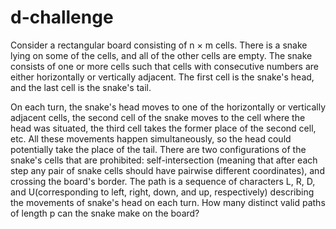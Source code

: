 # d-challenge

Consider a rectangular board consisting of n × m cells. There is a snake lying on some of the
cells, and all of the other cells are empty. The snake consists of one or more cells such that
cells with consecutive numbers are either horizontally or vertically adjacent. The first cell is
the snake's head, and the last cell is the snake's tail.

On each turn, the snake's head moves to one of the horizontally or vertically adjacent cells,
the second cell of the snake moves to the cell where the head was situated, the third cell
takes the former place of the second cell, etc. All these movements happen simultaneously,
so the head could potentially take the place of the tail. There are two configurations of the
snake's cells that are prohibited: self-intersection (meaning that after each step any pair of
snake cells should have pairwise different coordinates), and crossing the board's border.
The path is a sequence of characters L, R, D, and U(corresponding to left, right, down, and up,
respectively) describing the movements of snake's head on each turn. How many distinct
valid paths of length p can the snake make on the board?

